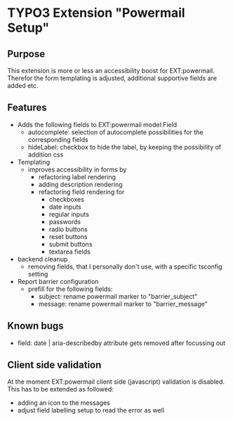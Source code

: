 # TYPO3 Extension "Powermail Setup"

## Purpose
This extension is more or less an accessibility boost for EXT:powermail.
Therefor the form templating is adjusted, additional supportive fields are added etc.

## Features
- Adds the following fields to EXT:powermail model:Field
  - autocomplete: selection of autocomplete possibilities for the corresponding fields
  - hideLabel: checkbox to hide the label, by keeping the possibility of addition css
- Templating
  - improves accessibility in forms by
    - refactoring label rendering
    - adding description rendering
    - refactoring field rendering for
      - checkboxes
      - date inputs
      - regular inputs
      - passwords
      - radio buttons
      - reset buttons
      - submit buttons
      - textarea fields
- backend cleanup
  - removing fields, that I personally don't use, with a specific tsconfig setting
- Report barrier configuration
  - prefill for the following fields:
    - subject: rename powermail marker to "barrier_subject"
    - message: rename powermail marker to "barrier_message"

## Known bugs
- field: date | aria-describedby attribute gets removed after focussing out

## Client side validation
At the moment EXT:powermail client side (javascript) validation is disabled. This has to be extended as followed:
- adding an icon to the messages
- adjust field labelling setup to read the error as well
